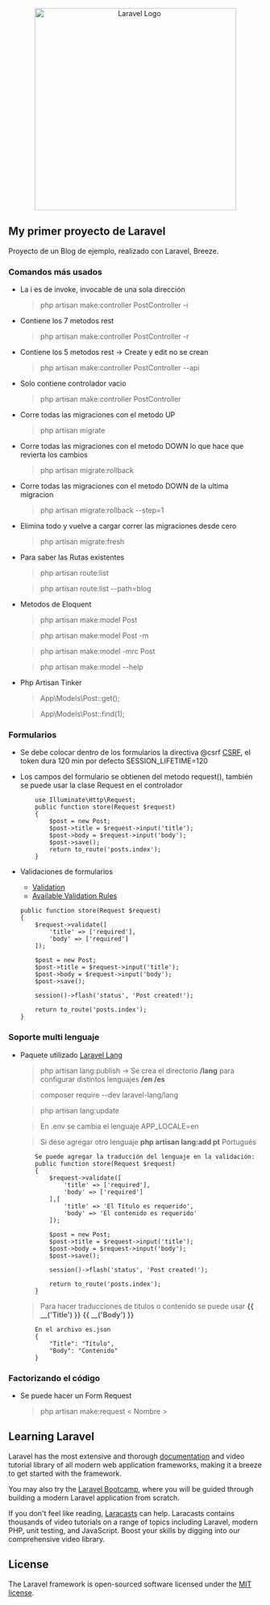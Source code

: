 <p align="center"><a href="https://laravel.com" target="_blank"><img src="https://raw.githubusercontent.com/laravel/art/master/logo-lockup/5%20SVG/2%20CMYK/1%20Full%20Color/laravel-logolockup-cmyk-red.svg" width="400" alt="Laravel Logo"></a></p>


## My primer proyecto de Laravel

Proyecto de un Blog de ejemplo, realizado con Laravel, Breeze.

### Comandos más usados
- La i es de invoke, invocable de una sola dirección
    > php artisan make:controller PostController -i
- Contiene los 7 metodos rest  
    > php artisan make:controller PostController -r     
- Contiene los 5 metodos rest -> Create y edit no se crean   
    > php artisan make:controller PostController --api     
- Solo contiene controlador vacio
    > php artisan make:controller PostController           
- Corre todas las migraciones con el metodo UP
    > php artisan migrate      
- Corre todas las migraciones con el metodo DOWN lo que hace que revierta los cambios                
    > php artisan migrate:rollback             
- Corre todas las migraciones con el metodo DOWN de la ultima migracion
    > php artisan migrate:rollback --step=1    
- Elimina todo y vuelve a cargar correr las migraciones desde cero
    > php artisan migrate:fresh                
- Para saber las Rutas existentes
    > php artisan route:list
    
    > php artisan route:list --path=blog
- Metodos de Eloquent
    > php artisan make:model Post

    > php artisan make:model Post -m

    > php artisan make:model -mrc Post

    > php artisan make:model --help

- Php Artisan Tinker
    > App\Models\Post::get();

    > App\Models\Post::find(1);

### Formularios
- Se debe colocar dentro de los formularios la directiva @csrf [CSRF](https://laravel.com/docs/11.x/blade#csrf-field), el token dura 120 min por defecto SESSION_LIFETIME=120

- Los campos del formulario se obtienen del metodo request(), también se puede usar la clase Request en el controlador
    ``` 
        use Illuminate\Http\Request;
        public function store(Request $request)
        {
            $post = new Post;
            $post->title = $request->input('title');
            $post->body = $request->input('body');
            $post->save();
            return to_route('posts.index');
        }
    ```
- Validaciones de formularios 
    * [Validation](https://laravel.com/docs/11.x/validation#main-content) 
    * [Available Validation Rules](https://laravel.com/docs/11.x/validation#available-validation-rules)
    ``` 
    public function store(Request $request)
    {
        $request->validate([
            'title' => ['required'],
            'body' => ['required']
        ]);

        $post = new Post;
        $post->title = $request->input('title');
        $post->body = $request->input('body');
        $post->save();

        session()->flash('status', 'Post created!');

        return to_route('posts.index');
    }

    ``` 

### Soporte multi lenguaje
- Paquete utilizado [Laravel Lang](https://laravel-lang.com/introduction.html)
    > php artisan lang:publish -> Se crea el directorio **/lang** para configurar distintos lenguajes **/en /es**

    > composer require --dev laravel-lang/lang

    > php artisan lang:update

    > En .env se cambia el lenguaje APP_LOCALE=en

    > Si dese agregar otro lenguaje **php artisan lang:add pt** Portugués
    ``` 
        Se puede agregar la traducción del lenguaje en la validación:
        public function store(Request $request)
        {
            $request->validate([
                'title' => ['required'],
                'body' => ['required']
            ],[
                'title' => 'El Título es requerido',
                'body' => 'El contenido es requerido'
            ]);

            $post = new Post;
            $post->title = $request->input('title');
            $post->body = $request->input('body');
            $post->save();

            session()->flash('status', 'Post created!');

            return to_route('posts.index');
        }
    ``` 
    > Para hacer traducciones de titulos o contenido se puede usar **{{ __('Title') }}** **{{ __('Body') }}**
    ```
        En el archivo es.json
        {
            "Title": "Título",
            "Body": "Contenido"
        }
    ```

### Factorizando el código
- Se puede hacer un Form Request
    > php artisan make:request < Nombre >





## Learning Laravel

Laravel has the most extensive and thorough [documentation](https://laravel.com/docs) and video tutorial library of all modern web application frameworks, making it a breeze to get started with the framework.

You may also try the [Laravel Bootcamp](https://bootcamp.laravel.com), where you will be guided through building a modern Laravel application from scratch.

If you don't feel like reading, [Laracasts](https://laracasts.com) can help. Laracasts contains thousands of video tutorials on a range of topics including Laravel, modern PHP, unit testing, and JavaScript. Boost your skills by digging into our comprehensive video library.

## License

The Laravel framework is open-sourced software licensed under the [MIT license](https://opensource.org/licenses/MIT).
